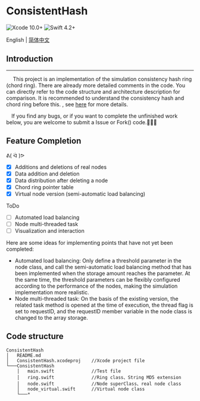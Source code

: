 # ConsistentHash
![Xcode 10.0+](https://img.shields.io/badge/Xcode-10.0%2B-blue.svg)
![Swift 4.2+](https://img.shields.io/badge/Swift-4.2%2B-orange.svg)

English | [简体中文](https://github.com/Mclarenyang/ConsistentHash/blob/master/README_CHI.md)

## Introduction
---
&emsp; This project is an implementation of the simulation consistency hash ring (chord ring). There are already more detailed comments in the code. You can directly refer to the code structure and architecture description for comparison. It is recommended to understand the consistency hash and chord ring before this. , see [here](https://en.wikipedia.org/wiki/Chord_(peer-to-peer)) for more details.

&emsp;If you find any bugs, or if you want to complete the unfinished work below, you are welcome to submit a Issue or Fork() code.🙋🙋‍♂️

## Feature Completion
ᕕ( ᐛ )ᕗ
- [x] Additions and deletions of real nodes
- [x] Data addition and deletion
- [x] Data distribution after deleting a node
- [x] Chord ring pointer table
- [x] Virtual node version (semi-automatic load balancing)

ToDo
- [ ] Automated load balancing
- [ ] Node multi-threaded task
- [ ] Visualization and interaction

Here are some ideas for implementing points that have not yet been completed:
- Automated load balancing: Only define a threshold parameter in the node class, and call the semi-automatic load balancing method that has been implemented when the storage amount reaches the parameter. At the same time, the threshold parameters can be flexibly configured according to the performance of the nodes, making the simulation implementation more realistic.
- Node multi-threaded task: On the basis of the existing version, the related task method is opened at the time of execution, the thread flag is set to requestID, and the requestID member variable in the node class is changed to the array storage.

## Code structure
```
ConsistentHash
│   README.md
│   ConsistentHash.xcodeproj    //Xcode project file
└───ConsistentHash
    │   main.swift              //Test file
    │   ring.swift              //Ring class、String MD5 extension
    │   node.swift              //Node superClass、real node class
    │   node_virtual.swift      //Virtual node class
    └───*
```


